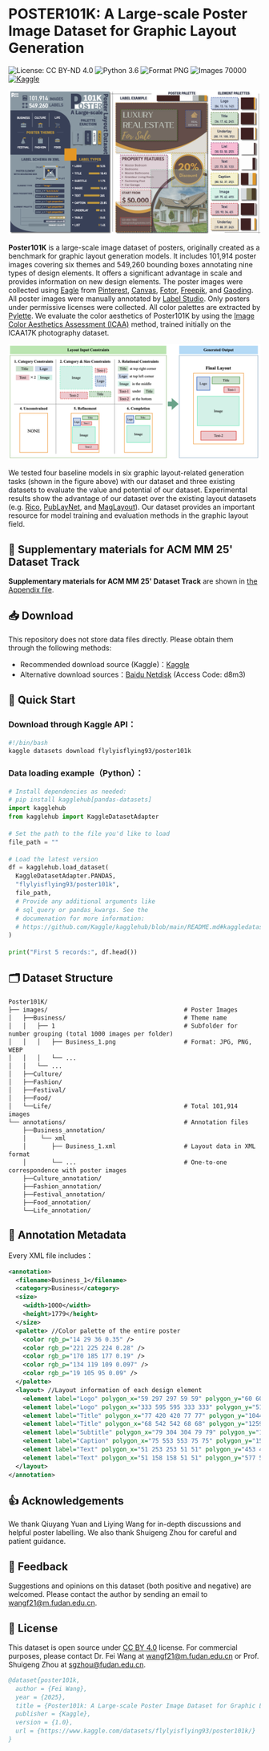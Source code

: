 # POSTER101K: A Large-scale Poster Image Dataset for Graphic Layout Generation
![License: CC BY-ND 4.0](https://img.shields.io/badge/License-CC_BY--ND_4.0-blue.svg)
![Python 3.6](https://img.shields.io/badge/Python-3.9-blue.svg)
![Format PNG](https://img.shields.io/badge/Format-PNG_JPG_WEBP-blue.svg)
![Images 70000](https://img.shields.io/badge/Images-101,914-blue.svg)
[![Kaggle](https://img.shields.io/badge/Download_on-Kaggle-20BEFF.svg)](https://www.kaggle.com/datasets/flylyisflying93/poster101k/)

![Poster Examples](./Dataset_Introduction.png)  

**Poster101K** is a large-scale image dataset of posters, originally created as a benchmark for graphic layout generation models. It includes 101,914 poster images covering six themes and 549,260 bounding boxes annotating nine types of design elements. It offers a significant advantage in scale and provides information on new design elements. The poster images were collected using [Eagle](https://cn.eagle.cool/) from [Pinterest](https://au.pinterest.com/), [Canvas](https://www.canva.cn/), [Fotor](https://www.fotor.com.cn/), [Freepik](https://https://wepik.com//), and [Gaoding](https://www.gaoding.com/). All poster images were manually annotated by [Label Studio](https://labelstud.io/). Only posters under permissive licenses were collected. All color palettes are extracted by [Pylette](https://doi.org/10.5281/zenodo.14757253). We evaluate the color aesthetics of Poster101K by using the [Image Color Aesthetics Assessment (ICAA)](https://github.com/woshidandan/Image-Color-Aesthetics-and-Quality-Assessment) method, trained initially on the ICAA17K photography dataset.

![Task Illustration](./Tasks_illustration_(L-R).jpg)  

We tested four baseline models in six graphic layout-related generation tasks (shown in the figure above) with our dataset and three existing datasets to evaluate the value and potential of our dataset. Experimental results show the advantage of our dataset over the existing layout datasets (e.g. [Rico](http://www.interactionmining.org/rico.html), [PubLayNet](https://github.com/ibm-aur-nlp/PubLayNet), and [MagLayout](https://xtqiao.com/projects/content_aware_layout/)). Our dataset provides an important resource for model training and evaluation methods in the graphic layout field.

## 📎 Supplementary materials for ACM MM 25' Dataset Track
**Supplementary materials for ACM MM 25' Dataset Track** are shown in [the Appendix file](./Appendix_POSTER101K_ACM_MM_2025_DATASET_TRACK.pdf).


## 📥 Download
This repository does not store data files directly. Please obtain them through the following methods:
- Recommended download source (Kaggle)：[Kaggle](https://www.kaggle.com/datasets/flylyisflying93/poster101k/)
- Alternative download sources：[Baidu Netdisk](https://pan.baidu.com/s/1p3bDj4suiawCB5ZA6sNGhQ?pwd=d8m3) (Access Code: d8m3)

## 🚀 Quick Start
### Download through Kaggle API：
```bash
#!/bin/bash
kaggle datasets download flylyisflying93/poster101k
```

### Data loading example（Python）：
```python
# Install dependencies as needed:
# pip install kagglehub[pandas-datasets]
import kagglehub
from kagglehub import KaggleDatasetAdapter

# Set the path to the file you'd like to load
file_path = ""

# Load the latest version
df = kagglehub.load_dataset(
  KaggleDatasetAdapter.PANDAS,
  "flylyisflying93/poster101k",
  file_path,
  # Provide any additional arguments like 
  # sql_query or pandas_kwargs. See the 
  # documenation for more information:
  # https://github.com/Kaggle/kagglehub/blob/main/README.md#kaggledatasetadapterpandas
)

print("First 5 records:", df.head())
```

## 🗂️ Dataset Structure
```
Poster101K/
├── images/                                      # Poster Images
│   ├──Business/                                 # Theme name
│   │   ├── 1                                    # Subfolder for number grouping (total 1000 images per folder)
│   │   │   ├── Business_1.png                   # Format: JPG, PNG, WEBP
│   │   │   └── ...
│   │   └── ...
│   ├──Culture/
│   ├──Fashion/
│   ├──Festival/
│   ├──Food/
│   └──Life/                                     # Total 101,914 images
└── annotations/                                 # Annotation files
    ├──Business_annotation/ 
    │    └── xml
    │	    ├── Business_1.xml                   # Layout data in XML format
    │	    └── ...                              # One-to-one correspondence with poster images
    ├──Culture_annotation/ 
    ├──Fashion_annotation/ 
    ├──Festival_annotation/ 
    ├──Food_annotation/ 
    └──Life_annotation/ 

```

## 📝 Annotation Metadata
Every XML file includes：
```xml
<annotation>
  <filename>Business_1</filename>
  <category>Business</category>
  <size>
    <width>1000</width>
    <height>1779</height>
  </size>
  <palette> //Color palette of the entire poster
    <color rgb_p="14 29 36 0.35" />
    <color rgb_p="221 225 224 0.28" />
    <color rgb_p="170 185 177 0.19" />
    <color rgb_p="134 119 109 0.097" />
    <color rgb_p="19 105 95 0.09" />
  </palette>
  <layout> //Layout information of each design element
    <element label="Logo" polygon_x="59 297 297 59 59" polygon_y="60 60 147 147 60" color_1="205 219 213 0.53" color_2="149 181 173 0.25" color_3="18 97 83 0.22" />
    <element label="Logo" polygon_x="333 595 595 333 333" polygon_y="51 51 159 159 51" color_1="230 233 235 0.64" color_2="182 207 201 0.19" color_3="21 98 85 0.16" />
    <element label="Title" polygon_x="77 420 420 77 77" polygon_y="1044 1044 1209 1209 1044" color_1="9 22 29 0.74" color_2="245 163 174 0.21" color_3="129 94 103 0.044" />
    <element label="Title" polygon_x="68 542 542 68 68" polygon_y="1259 1259 1374 1374 1259" color_1="9 18 25 0.79" color_2="238 240 241 0.14" color_3="119 125 128 0.064" />
    <element label="Subtitle" polygon_x="79 304 304 79 79" polygon_y="1396 1396 1471 1471 1396" color_1="7 14 20 0.77" color_2="240 241 242 0.17" color_3="121 125 128 0.058" />
    <element label="Caption" polygon_x="75 553 553 75 75" polygon_y="1524 1524 1587 1587 1524" color_1="10 16 23 0.61" color_2="242 172 185 0.35" color_3="119 89 99 0.042" />
    <element label="Text" polygon_x="51 253 253 51 51" polygon_y="453 453 498 498 453" color_1="205 219 211 0.46" color_2="153 181 172 0.42" color_3="54 112 98 0.12" />
    <element label="Text" polygon_x="51 158 158 51 51" polygon_y="577 577 771 771 577" color_1="162 190 183 0.58" color_2="197 217 209 0.29" color_3="45 109 95 0.13" />
  </layout>
</annotation>
```

## 👍 Acknowledgements
We thank Qiuyang Yuan and Liying Wang for in-depth discussions and helpful poster labelling. We also thank Shuigeng Zhou for careful and patient guidance.

## 🤝 Feedback
Suggestions and opinions on this dataset (both positive and negative) are welcomed. Please contact the author by sending an email to wangf21@m.fudan.edu.cn.

## 📜 License
This dataset is open source under [CC BY 4.0](LICENSE) license. For commercial purposes, please contact Dr. Fei Wang at wangf21@m.fudan.edu.cn or Prof. Shuigeng Zhou at sgzhou@fudan.edu.cn.
```bibtex
@dataset{poster101k,
  author = {Fei Wang},
  year = {2025},
  title = {Poster101k: A Large-scale Poster Image Dataset for Graphic Layout Generation},
  publisher = {Kaggle},
  version = {1.0},
  url = {https://www.kaggle.com/datasets/flylyisflying93/poster101k/}
}
```
